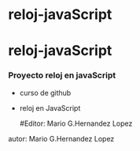 # reloj-javaScript

# reloj-javaScript

### Proyecto reloj en javaScript 

- curso de github

- reloj en JavaScript

  #Editor:
  Mario G.Hernandez Lopez


autor: Mario G.Hernandez Lopez
